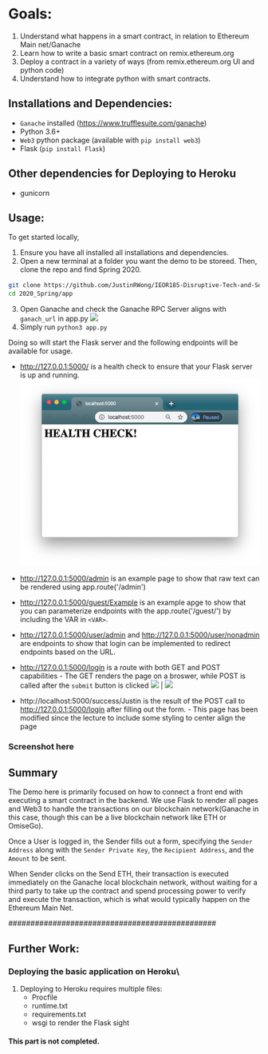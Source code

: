# Goals:
1. Understand what happens in a smart contract, in relation to Ethereum Main net/Ganache
2. Learn how to write a basic smart contract on remix.ethereum.org
3. Deploy a contract in a variety of ways (from remix.ethereum.org UI and python code)
4. Understand how to integrate python with smart contracts.

## Installations and Dependencies:
* `Ganache` installed (https://www.trufflesuite.com/ganache)
* Python 3.6+
* `Web3` python package (available with `pip install web3`)
* Flask (`pip install Flask`)

## Other dependencies for Deploying to Heroku
* gunicorn



## Usage:

To get started locally,
1. Ensure you have all installed all installations and dependencies.
2. Open a new terminal at a folder you want the demo to be storeed. Then, clone the repo and find Spring 2020.
```bash
git clone https://github.com/JustinRWong/IEOR185-Disruptive-Tech-and-Social-Impact.git
cd 2020_Spring/app
```
3. Open Ganache and check the Ganache RPC Server aligns with `ganach_url` in app.py
![](../Screenshots/Screenshot%202020-04-14%20at%201.36.59%20PM.png)
4. Simply run `python3 app.py`


Doing so will start the Flask server and the following endpoints will be available for usage.
- http://127.0.0.1:5000/ is a health check to ensure that your Flask server  is up and running.
![](https://github.com/JustinRWong/IEOR185-Disruptive-Tech-and-Social-Impact/blob/master/2020_Spring/Screenshots/Screenshot%202020-04-14%20at%202.00.22%20PM.png)

- http://127.0.0.1:5000/admin is an example page to show that raw text can be rendered using app.route('/admin')

- http://127.0.0.1:5000/guest/Example is an example apge to show that you can parameterize endpoints with the app.route('/guest/<guest>') by including the VAR in `<VAR>`.

- http://127.0.0.1:5000/user/admin and http://127.0.0.1:5000/user/nonadmin are endpoints to show that login can be implemented to redirect endpoints based on the URL.

- http://127.0.0.1:5000/login is a route with both GET and POST capabilities
      - The GET renders the page on a broswer, while POST is called after the `submit` button is clicked
![](/../Screenshot/Screenshot%202020-04-14%20at%202.00.30%20PM.png)  |  ![](/../Screenshot%20Screenshot/2020-04-14%20at%201.44.11%20PM.png)

- http://localhost:5000/success/Justin is the result of the POST call to http://127.0.0.1:5000/login after filling out the form.
      - This page has been modified since the lecture to include some styling to center align the page
###  Screenshot here

##  Summary  
The Demo here is primarily focused on how to connect a front end with executing a smart contract in the backend. We use Flask to render all pages and Web3 to handle the transactions on our blockchain network(Ganache in this case, though this can be a live blockchain network like ETH or OmiseGo). 

Once a User is logged in, the Sender fills out a form, specifying the `Sender Address` along with the `Sender Private Key`, the `Recipient Address`, and the `Amount` to be sent.

When Sender clicks on the Send ETH, their transaction is executed immediately on the Ganache local blockchain network,  without waiting for a third party to take up the contract and spend processing power to verify and execute the transaction, which is what would typically happen on the Ethereum Main Net.


###############################################

## Further Work:
### Deploying the basic application on Heroku\
1. Deploying to Heroku requires multiple files:
   - Procfile
   - runtime.txt
   - requirements.txt
   - wsgi to render the Flask sight

#### This part is not completed.

